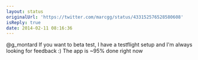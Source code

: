 ```yaml
---
layout: status
originalUrl: 'https://twitter.com/marcgg/status/433152576528580608'
isReply: true
date: 2014-02-11 08:16:36
---
```


@g_montard If you want to beta test, I have a testflight setup and I'm always looking for feedback :) The app is ~95% done right now
